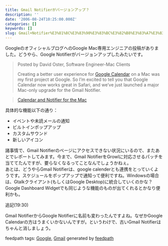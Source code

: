 ```yaml
---
title: Gmail Notifierがバージョンアップ？
description: ''
date: '2006-08-24T10:25:00.000Z'
categories: []
keywords: []
slug: Gmail+Notifier%E3%81%8C%E3%83%90%E3%83%BC%E3%82%B8%E3%83%A7%E3%83%B3%E3%82%A2%E3%83%83%E3%83%97%EF%BC%9F
---
```

GoogleのオフィシャルブログへのGoogle Mac専用エンジニアの投稿がありました。どうやら、Google Notifierがバージョンアップしたみたいです。

> Posted by David Oster, Software Engineer-Mac Clients  
>   
>   
>   
> Creating a better user experience for [Google Calendar](http://calendar.google.com/) on a Mac was my first project at Google. So I’m excited to tell you that Google Calendar now works great in Safari, and we’ve just launched a major Mac-only upgrade for the Gmail Notifier.

> [Calendar and Notifier for the Mac](http://googleblog.blogspot.com/2006/08/calendar-and-notifier-for-mac.html)

具体的な機能以下の通り：

*   イベントや未読メールの通知
*   ビルトインポップアップ
*   カスタムサウンド
*   新しいアイコン

諸事情で、Gmail Notifierのページにアクセスできない状況にいるので、またあとでレポートしてみます。今まで、Gmail NotifierをGrowlに対応させるパッチを当ててたんですが、要らなくなるってことなんでしょうかねぇ。  
あとは、どうやらGmail Notifierは、google calenderとも連携をとっていくようです。スケジュールをポップアップで通知って便利ですね。Windowsの場合は、Gtalkクライアント(もしくはGoogle Desktop)に統合していくのかな？  
Google Dashboard Widgetでも同じような機能のものが出てくれるとかなり便利かも。  
  
追記(19:30)

Gmail NotifierからGoogle Notifierに名前も変わったんですよね。なぜかGoogle Calendarの方はうまくいかないんですが。というわけで、古いGmail Notifierはちゃんと消しましょう。

feedpath tags: [Google](http://feedpath.jp/search/index.csp?search_text=Google), [Gmail](http://feedpath.jp/search/index.csp?search_text=Gmail) generated by [feedpath](http://feedpath.jp)